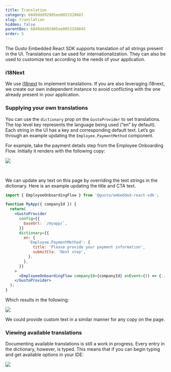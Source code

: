 ```yaml
---
title: Translation
category: 6849ddd92905ee0053320687
slug: translation
hidden: false
parentDoc: 6849ddd92905ee0053320845
order: 5
---
```


The Gusto Embedded React SDK supports translation of all strings present in the UI. Translations can be used for internationalization. They can also be used to customize text according to the needs of your application.

### i18Next

We use [i18next](https://www.i18next.com/) to implement translations. If you are also leveraging i18next, we create our own independent instance to avoid conflicting with the one already present in your application.

### Supplying your own translations

You can use the `dictionary` prop on the `GustoProvider` to set translations. The top level key represents the language being used (“en” by default). Each string in the UI has a key and corresponding default text. Let’s go through an example updating the `Employee.PaymentMethod` component.

For example, take the payment details step from the Employee Onboarding Flow. Initially it renders with the following copy:

![](https://files.readme.io/60f9722f17827245dfcbf39e4f3789f283553f90a51e205c93ec26aa1f12943d-image.png)

<br />

We can update any text on this page by overriding the text strings in the dictionary. Here is an example updating the title and CTA text.

```jsx
import { EmployeeOnboardingFlow } from '@gusto/embedded-react-sdk';

function MyApp({ companyId }) {
  return(
    <GustoProvider
      config={{
        baseUrl: `/myapp/`,
      }}
      dictionary={{
        en: {
          'Employee.PaymentMethod': {
            title: 'Please provide your payment information',
            submitCta: 'Next step',
          },
        },
      }}
    >
      <EmployeeOnboardingFlow companyId={companyId} onEvent={() => {...}} />
    </GustoProvider>
  );
}
```

Which results in the following:

![](https://files.readme.io/9b2c1714d6cc54f6ba776ce547d05513f01c5bc200324ca41eb3cf0876c1f118-image.png)

We could provide custom text in a similar manner for any copy on the page.

### Viewing available translations

Documenting available translations is still a work in progress. Every entry in the dictionary, however, is typed. This means that if you can begin typing and get available options in your IDE:

![](https://files.readme.io/8868a0a3673f6a34d8f6da8e1592f36d0ed7d7c98c333d1e13f72a2c4ccc042b-image.png)
